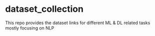 # dataset_collection
This repo provides the dataset links for different ML &amp; DL related tasks mostly focusing on NLP
